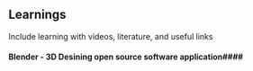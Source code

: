 
## Learnings

Include learning with videos, literature, and useful links

#### Blender - 3D Desining open source software application####
